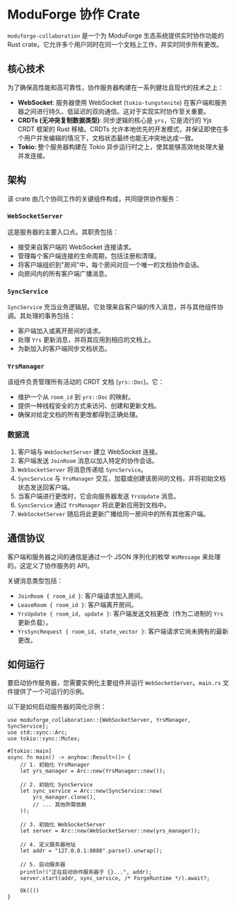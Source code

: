 # ModuForge 协作 Crate

`moduforge-collaboration` 是一个为 ModuForge 生态系统提供实时协作功能的 Rust crate。它允许多个用户同时在同一个文档上工作，并实时同步所有更改。

## 核心技术

为了确保高性能和高可靠性，协作服务器构建在一系列健壮且现代的技术之上：

-   **WebSocket**: 服务器使用 WebSocket (`tokio-tungstenite`) 在客户端和服务器之间进行持久、低延迟的双向通信。这对于实现实时协作至关重要。
-   **CRDTs (无冲突复制数据类型)**: 同步逻辑的核心是 `yrs`，它是流行的 Yjs CRDT 框架的 Rust 移植。CRDTs 允许本地优先的开发模式，并保证即使在多个用户并发编辑的情况下，文档状态最终也能无冲突地达成一致。
-   **Tokio**: 整个服务器构建在 Tokio 异步运行时之上，使其能够高效地处理大量并发连接。

## 架构

该 crate 由几个协同工作的关键组件构成，共同提供协作服务：

### `WebSocketServer`

这是服务器的主要入口点。其职责包括：
-   接受来自客户端的 WebSocket 连接请求。
-   管理每个客户端连接的生命周期，包括注册和清理。
-   将客户端组织到"房间"中，每个房间对应一个唯一的文档协作会话。
-   向房间内的所有客户端广播消息。

### `SyncService`

`SyncService` 充当业务逻辑层。它处理来自客户端的传入消息，并与其他组件协调。其处理的事务包括：
-   客户端加入或离开房间的请求。
-   处理 `Yrs` 更新消息，并将其应用到相应的文档上。
-   为新加入的客户端同步文档状态。

### `YrsManager`

该组件负责管理所有活动的 CRDT 文档 (`yrs::Doc`)。它：
-   维护一个从 `room_id` 到 `yrs::Doc` 的映射。
-   提供一种线程安全的方式来访问、创建和更新文档。
-   确保对给定文档的所有更改都得到正确处理。

### 数据流

1.  客户端与 `WebSocketServer` 建立 WebSocket 连接。
2.  客户端发送 `JoinRoom` 消息以加入特定的协作会话。
3.  `WebSocketServer` 将消息传递给 `SyncService`。
4.  `SyncService` 与 `YrsManager` 交互，加载或创建该房间的文档，并将初始文档状态发送回客户端。
5.  当客户端进行更改时，它会向服务器发送 `YrsUpdate` 消息。
6.  `SyncService` 通过 `YrsManager` 将此更新应用到文档中。
7.  `WebSocketServer` 随后将此更新广播给同一房间中的所有其他客户端。

## 通信协议

客户端和服务器之间的通信是通过一个 JSON 序列化的枚举 `WsMessage` 来处理的。这定义了协作服务的 API。

关键消息类型包括：
-   `JoinRoom { room_id }`: 客户端请求加入房间。
-   `LeaveRoom { room_id }`: 客户端离开房间。
-   `YrsUpdate { room_id, update }`: 客户端发送文档更改（作为二进制的 `Yrs` 更新负载）。
-   `YrsSyncRequest { room_id, state_vector }`: 客户端请求它尚未拥有的最新更改。

## 如何运行

要启动协作服务器，您需要实例化主要组件并运行 `WebSocketServer`。`main.rs` 文件提供了一个可运行的示例。

以下是如何启动服务器的简化示例：

```rust,ignore
use moduforge_collaboration::{WebSocketServer, YrsManager, SyncService};
use std::sync::Arc;
use tokio::sync::Mutex;

#[tokio::main]
async fn main() -> anyhow::Result<()> {
    // 1. 初始化 YrsManager
    let yrs_manager = Arc::new(YrsManager::new());

    // 2. 初始化 SyncService
    let sync_service = Arc::new(SyncService::new(
        yrs_manager.clone(),
        // ... 其他所需依赖
    ));

    // 3. 初始化 WebSocketServer
    let server = Arc::new(WebSocketServer::new(yrs_manager));

    // 4. 定义服务器地址
    let addr = "127.0.0.1:8080".parse().unwrap();

    // 5. 启动服务器
    println!("正在启动协作服务器于 {}...", addr);
    server.start(addr, sync_service, /* ForgeRuntime */).await?;

    Ok(())
} 